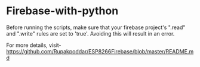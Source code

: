# Firebase-with-python
Before running the scripts, make sure that your firebase project's ".read" and ".write" rules are set to 'true'.
Avoiding this will result in an error.

For more details, visit- https://github.com/Rupakpoddar/ESP8266Firebase/blob/master/README.md
